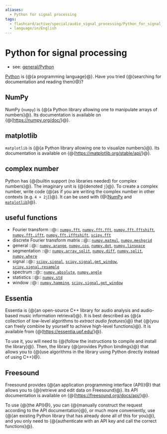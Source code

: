 ```yaml
---
aliases:
  - Python for signal processing
tags:
  - flashcard/active/special/audio_signal_processing/Python_for_signal_processing
  - language/in/English
---
```


# Python for signal processing

- see: [general/Python](../../general/Python%20(programming%20language).md)

[Python](../../general/Python%20(programming%20language).md) is {@{a programming language}@}. Have you tried {@{searching for documentation and reading them}@}? <!--SR:!2028-07-25,1124,350!2029-02-19,1289,350-->

## NumPy

NumPy \(`numpy`\) is {@{a Python library allowing one to manipulate arrays of numbers}@}. Its documentation is available on {@{<https://numpy.org/doc/>}@}. <!--SR:!2028-12-30,1254,359!2029-05-13,1362,359-->

## matplotlib

`matplotlib` is {@{a Python library allowing one to visualize numbers}@}. Its documentation is available on {@{<https://matplotlib.org/stable/api/>}@}. <!--SR:!2028-10-03,1184,359!2029-03-27,1324,359-->

## complex number

Python has {@{builtin support (no libraries needed) for complex numbers}@}. The imaginary unit is {@{denoted `j`}@}. To create a complex number, write code {@{as if you are writing the complex number in other contexts (e.g. `4 + 2j`)}@}. It can be used with {@{[NumPy](#NumPy) and [`matplotlib`](#matplotlib)}@}. <!--SR:!2029-09-20,1461,359!2029-12-31,1540,359!2029-05-14,1358,359!2029-07-24,1415,359-->

## useful functions

- Fourier transform ::@:: [`numpy.fft`](https://numpy.org/doc/stable/reference/routines.fft.html), [`numpy.fft.fft`](https://numpy.org/doc/stable/reference/generated/numpy.fft.fft.html), [`numpy.fft.fftshift`](https://numpy.org/doc/stable/reference/generated/numpy.fft.fftshift.html), [`numpy.fft.ifft`](https://numpy.org/doc/stable/reference/generated/numpy.fft.ifft.html), [`numpy.fft.ifftshift`](https://numpy.org/doc/stable/reference/generated/numpy.fft.ifftshift.html), [`scipy.fft`](https://docs.scipy.org/doc/scipy/reference/fft.html) <!--SR:!2026-11-25,408,381!2027-01-08,445,381-->
- discrete Fourier transform matrix ::@:: [`numpy.matmul`](https://numpy.org/doc/stable/reference/generated/numpy.matmul.html), [`numpy.meshgrid`](https://numpy.org/doc/stable/reference/generated/numpy.meshgrid.html) <!--SR:!2026-11-30,412,381!2026-12-17,426,381-->
- general ::@:: [`numpy.arange`](https://numpy.org/doc/stable/reference/generated/numpy.arange.html), [`numpy.cos`](https://numpy.org/doc/stable/reference/generated/numpy.cos.html), [`numpy.dot`](https://numpy.org/doc/stable/reference/generated/numpy.dot.html), [`numpy.linspace`](https://numpy.org/doc/stable/reference/generated/numpy.linspace.html) <!--SR:!2026-08-26,312,361!2026-11-28,411,381-->
- segmentation ::@:: [`numpy.array_split`](https://numpy.org/doc/stable/reference/generated/numpy.array_split.html), [`numpy.diff`](https://numpy.org/doc/stable/reference/generated/numpy.diff.html), [`numpy.split`](https://numpy.org/doc/stable/reference/generated/numpy.split.html), [`numpy.where`](https://numpy.org/doc/stable/reference/generated/numpy.where.html) <!--SR:!2027-01-01,439,381!2027-01-13,449,381-->
- signal ::@:: [`scipy.signal`](https://docs.scipy.org/doc/scipy/reference/signal.html), [`scipy.signal.get_window`](https://docs.scipy.org/doc/scipy/reference/generated/scipy.signal.get_window.html), [`scipy.signal.resample`](https://docs.scipy.org/doc/scipy/reference/generated/scipy.signal.resample.html) <!--SR:!2025-10-23,92,361!2026-12-27,435,381-->
- spectrum ::@:: [`numpy.absolute`](https://numpy.org/doc/stable/reference/generated/numpy.absolute.html), [`numpy.angle`](https://numpy.org/doc/stable/reference/generated/numpy.angle.html) <!--SR:!2026-12-22,431,381!2026-12-01,413,381-->
- statistics ::@:: [`numpy.std`](https://numpy.org/doc/stable/reference/generated/numpy.std.html) <!--SR:!2026-11-18,402,381!2026-11-29,412,381-->
- window ::@:: [`numpy.hamming`](https://numpy.org/doc/stable/reference/generated/numpy.hamming.html), [`scipy.signal.get_window`](https://docs.scipy.org/doc/scipy/reference/generated/scipy.signal.get_window.html) <!--SR:!2026-12-02,414,381!2026-12-23,432,381-->

## Essentia

Essentia is {@{an open-source C++ library for audio analysis and audio-based music information retrieval}@}. It is best described as {@{a collection of low-level algorithms to _extract audio features_}@} that {@{you can freely combine by yourself to achieve high-level functions}@}. It is available from {@{<https://essentia.upf.edu/>}@}. <!--SR:!2026-12-24,433,381!2026-11-22,406,381!2026-11-16,400,380!2026-12-21,430,381-->

To use it, you will need to {@{follow the instructions to compile and install the library}@}. Then, the library {@{provides Python bindings}@} that allows you to {@{use algorithms in the library using Python directly instead of using C++}@}. <!--SR:!2026-11-27,410,381!2026-11-17,401,381!2026-11-15,399,381-->

## Freesound

Freesound provides {@{an application programming interface \(API\)}@} that allows you to {@{retrieve and edit data on Freesound}@}. Its API documentation is available on {@{<https://freesound.org/docs/api/>}@}. <!--SR:!2026-11-19,403,381!2025-10-22,91,361!2026-12-25,433,381-->

To use {@{the API}@}, you can {@{manually construct the request according to the API documentation}@}, or much more conveniently, use {@{an existing Python library that has already done all of this for you}@}, and you only need to {@{authenticate with an API key and call the correct functions}@}. <!--SR:!2026-11-26,409,381!2026-11-24,408,381!2026-12-31,438,381!2026-12-26,434,381-->
